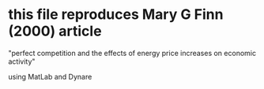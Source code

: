 # this file reproduces Mary G Finn (2000) article 
"perfect competition and the effects of energy price increases
on economic activity"

using MatLab and Dynare
